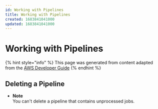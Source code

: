 ```yaml
---
id: Working with Pipelines
title: Working with Pipelines
created: 1683841041000
updated: 1683841041000
---
```

# Working with Pipelines

{% hint style="info" %}
This page was generated from content adapted from the [AWS Developer Guide](https://github.com/awsdocs/amazon-transcoder-developer-guide.git)
{% endhint %}

## Deleting a Pipeline

- **Note**  
You can't delete a pipeline that contains unprocessed jobs\.

